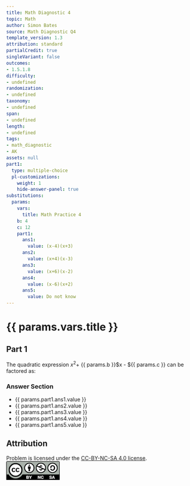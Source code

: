 ```yaml
---
title: Math Diagnostic 4
topic: Math
author: Simon Bates
source: Math Diagnostic Q4
template_version: 1.3
attribution: standard
partialCredit: true
singleVariant: false
outcomes:
- 1.5.1.8
difficulty:
- undefined
randomization:
- undefined
taxonomy:
- undefined
span:
- undefined
length:
- undefined
tags:
- math_diagnostic
- AK
assets: null
part1:
  type: multiple-choice
  pl-customizations:
    weight: 1
    hide-answer-panel: true
substitutions:
  params:
    vars:
      title: Math Practice 4
    b: 4
    c: 12
    part1:
      ans1:
        value: (x-4)(x+3)
      ans2:
        value: (x+4)(x-3)
      ans3:
        value: (x+6)(x-2)
      ans4:
        value: (x-6)(x+2)
      ans5:
        value: Do not know
---
```

# {{ params.vars.title }}

## Part 1

The quadratic expression $x^2 +$ {{ params.b }}$x - ${{ params.c }} can be factored as:

### Answer Section

- {{ params.part1.ans1.value }}
- {{ params.part1.ans2.value }}
- {{ params.part1.ans3.value }}
- {{ params.part1.ans4.value }}
- {{ params.part1.ans5.value }}

## Attribution

Problem is licensed under the [CC-BY-NC-SA 4.0 license](https://creativecommons.org/licenses/by-nc-sa/4.0/).<br> ![The Creative Commons 4.0 license requiring attribution-BY, non-commercial-NC, and share-alike-SA license.](https://raw.githubusercontent.com/firasm/bits/master/by-nc-sa.png)